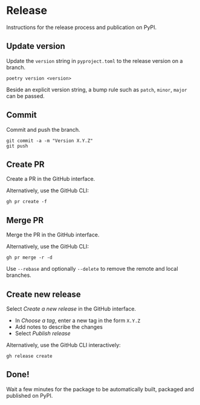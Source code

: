 # Release

Instructions for the release process and publication on PyPI.

## Update version

Update the `version` string in `pyproject.toml` to the release version on a branch.

```
poetry version <version>
```
Beside an explicit version string, a bump rule such as `patch`, `minor`, `major`
can be passed.

## Commit

Commit and push the branch.
```
git commit -a -m "Version X.Y.Z"
git push
```

## Create PR

Create a PR in the GitHub interface.

Alternatively, use the GitHub CLI:
```
gh pr create -f
```

## Merge PR

Merge the PR in the GitHub interface.

Alternatively, use the GitHub CLI:
```
gh pr merge -r -d
```
Use `--rebase` and optionally `--delete` to remove the remote and local branches.

## Create new release

Select *Create a new release* in the GitHub interface.

* In *Choose a tag*, enter a new tag in the form `X.Y.Z`
* Add notes to describe the changes
* Select *Publish release*

Alternatively, use the GitHub CLI interactively:
```
gh release create
```

## Done!

Wait a few minutes for the package to be automatically built, packaged and
published on PyPI.
